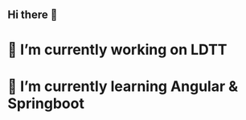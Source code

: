 ## Hi there 👋

# 🔭 I’m currently working on LDTT
# 🌱 I’m currently learning Angular & Springboot
<!--
**mathuzin/mathuzin** is a ✨ _special_ ✨ repository because its `README.md` (this file) appears on your GitHub profile.

Here are some ideas to get you started:

- 🔭 I’m currently working on LDTT
- 🌱 I’m currently learning Angular & Springboot
- 👯 I’m looking to collaborate on ...
- 🤔 I’m looking for help with ...
- 💬 Ask me about ...
- 📫 How to reach me: ...
- 😄 Pronouns: ...
- ⚡ Fun fact: ...
-->
